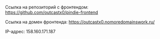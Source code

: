 Ссылка на репозиторий с фронтендом: https://github.com/outcastx0/pindie-frontend

Ссылка на домен фронтенда: https://outcastx0.nomoredomainswork.ru/

IP-адрес: 158.160.171.187